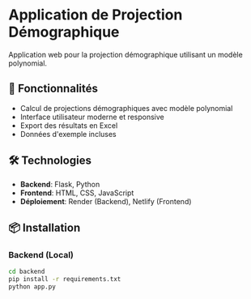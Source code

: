 # Application de Projection Démographique

Application web pour la projection démographique utilisant un modèle polynomial.

## 🚀 Fonctionnalités

- Calcul de projections démographiques avec modèle polynomial
- Interface utilisateur moderne et responsive
- Export des résultats en Excel
- Données d'exemple incluses

## 🛠️ Technologies

- **Backend**: Flask, Python
- **Frontend**: HTML, CSS, JavaScript
- **Déploiement**: Render (Backend), Netlify (Frontend)

## 📦 Installation

### Backend (Local)
```bash
cd backend
pip install -r requirements.txt
python app.py